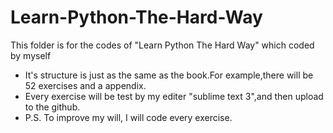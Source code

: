 # Learn-Python-The-Hard-Way
This folder is for the codes of "Learn Python The Hard Way" which coded by myself
* It's structure is just as the same as the book.For example,there will be 52 exercises and a appendix.
* Every exercise will be test by my editer "sublime text 3",and then upload to the github.
* P.S. To improve my will, I will code every exercise.
